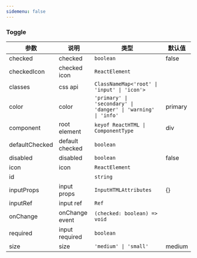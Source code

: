 ```yaml
---
sidemenu: false
---
```


### Toggle


| 参数	|说明	|类型	|默认值
| --- | --- | --- | ---
| checked | checked | `boolean` | false
| checkedIcon | checked icon | `ReactElement` |
| classes | css api | `ClassNameMap<'root' \| 'input' \| 'icon'>` |
| color | color | `'primary' \| 'secondary' \| 'danger' \| 'warning' \| 'info'` | primary
| component | root element | `keyof ReactHTML \| ComponentType` | div
| defaultChecked | default checked | `boolean` |
| disabled | disabled | `boolean` | false
| icon | icon | `ReactElement` |
| id |  | `string` |
| inputProps | input props | `InputHTMLAttributes` | {}
| inputRef | input ref | `Ref` |
| onChange | onChange event | `(checked: boolean) => void` |
| required | input required | `boolean` |
| size | size | `'medium' \| 'small'` | medium

